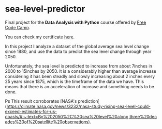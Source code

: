 # sea-level-predictor

Final project for the **Data Analysis with Python** course offered by [Free Code Camp](https://www.freecodecamp.org/learn/data-analysis-with-python/#data-analysis-with-python-course). 

You can check my certificate [here](https://freecodecamp.org/certification/fcc2a39db6b-7401-45ce-9f42-82b2673914c5/data-analysis-with-python-v7).

In this project I analyze a dataset of the global average sea level change since 1880, and use the data to predict the sea level change through year 2050.

Unfortunately, the sea level is predicted to increase from about 7inches in 2000 to 15inches by 2050. It is a considerably higher than average increase considering it has been steadly and slowly increasing about 2 inches every 25 years since 1875, which is the timeframe of the data we have.
This means that there is an acceleration of increase and something needs to be done. 

Ps This result corroborates [NASA's prediction] (https://climate.nasa.gov/news/3232/nasa-study-rising-sea-level-could-exceed-estimates-for-us-coasts/#:~:text=By%202050%2C%20sea%20level%20along,three%20decades%20of%20satellite%20observations).
